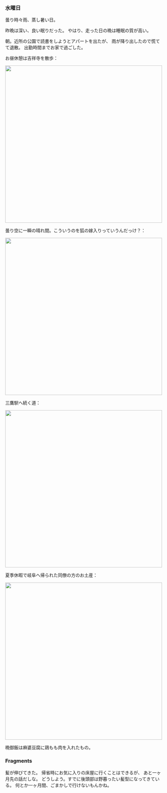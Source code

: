 ### 水曜日

曇り時々雨、蒸し暑い日。

昨晩は深い、良い眠りだった。
やはり、走った日の晩は睡眠の質が高い。

朝。近所の公園で読書をしようとアパートを出たが、
雨が降り出したので慌てて退散。
出勤時間までお家で過ごした。

お昼休憩は吉祥寺を散歩：

<img src="https://i.imgur.com/0NWWNP0.jpg" width="500">

曇り空に一瞬の晴れ間。こういうのを狐の嫁入りっていうんだっけ？：

<img src="https://i.imgur.com/AV3CkxU.jpg" width="500">

三鷹駅へ続く道：

<img src="https://i.imgur.com/cjFtX4r.jpg" width="500">

夏季休暇で岐阜へ帰られた同僚の方のお土産：

<img src="https://i.imgur.com/OKdgHvF.jpg" width="500">

晩御飯は麻婆豆腐に鶏もも肉を入れたもの。

### Fragments

髪が伸びてきた。
帰省時にお気に入りの床屋に行くことはできるが、
あと一ヶ月先の話だしな。
どうしよう。すでに後頭部は野暮ったい髪型になってきている。
何とか一ヶ月間、ごまかしで行けないもんかね。